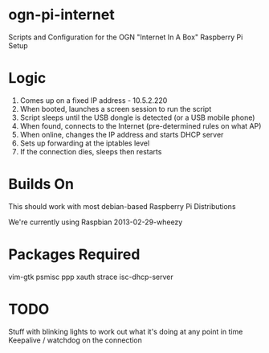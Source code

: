 ogn-pi-internet
===============
Scripts and Configuration for the OGN "Internet In A Box" Raspberry Pi Setup


Logic
=====
1) Comes up on a fixed IP address - 10.5.2.220
2) When booted, launches a screen session to run the script
3) Script sleeps until the USB dongle is detected (or a USB mobile phone)
4) When found, connects to the Internet (pre-determined rules on what AP)
5) When online, changes the IP address and starts DHCP server
6) Sets up forwarding at the iptables level
7) If the connection dies, sleeps then restarts

Builds On
=========
This should work with most debian-based Raspberry Pi Distributions

We're currently using Raspbian 2013-02-29-wheezy

Packages Required
=================
vim-gtk
psmisc
ppp
xauth
strace
isc-dhcp-server

TODO
====
Stuff with blinking lights to work out what it's doing at any point in time
Keepalive / watchdog on the connection
